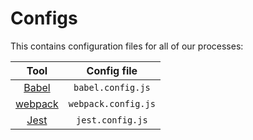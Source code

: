 # Configs

This contains configuration files for all of our processes:

Tool | Config file
:---: | :---: 
[Babel](https://babeljs.io/docs/en/configuration) | `babel.config.js` 
[webpack](https://webpack.js.org/concepts/configuration) | `webpack.config.js`
[Jest](https://jestjs.io/docs/en/configuration) | `jest.config.js`
